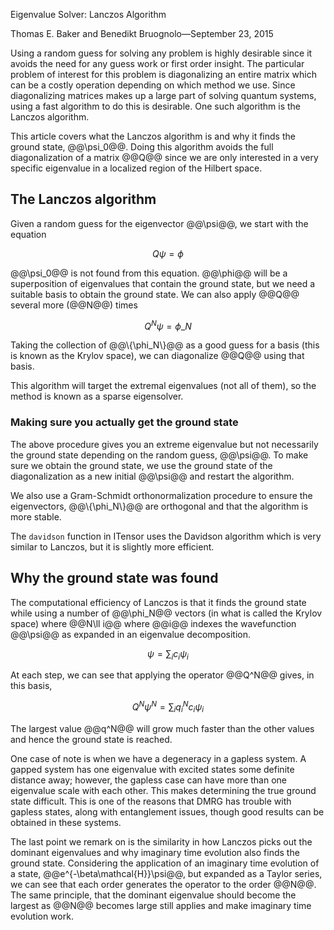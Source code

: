 <span class='article_title'>Eigenvalue Solver: Lanczos Algorithm</span>

<span class='article_sig'>Thomas E. Baker and Benedikt Bruognolo&mdash;September 23, 2015</span>

Using a random guess for solving any problem is highly desirable since it avoids the need for any guess work or first order insight. The particular problem of interest for this problem is diagonalizing an entire matrix which can be a costly operation depending on which method we use.  Since diagonalizing matrices makes up a large part of solving quantum systems, using a fast algorithm to do this is desirable.  One such algorithm is the Lanczos algorithm.

This article covers what the Lanczos algorithm is and why it finds the ground state, @@\psi_0@@.  Doing this algorithm avoids the full diagonalization of a matrix @@Q@@ since we are only interested in a very specific eigenvalue in a localized region of the Hilbert space.

## The Lanczos algorithm

Given a random guess for the eigenvector @@\psi@@, we start with the equation

$$
Q\psi=\phi
$$

@@\psi_0@@ is not found from this equation.  @@\phi@@ will be a superposition of eigenvalues that contain the ground state, but we need a suitable basis to obtain the ground state.  We can also apply @@Q@@ several more (@@N@@) times 

$$
Q^N\psi=\phi\_N
$$

Taking the collection of @@\\{\phi_N\\}@@ as a good guess for a basis (this is known as the Krylov space), we can diagonalize @@Q@@ using that basis. 


This algorithm will target the extremal eigenvalues (not all of them), so the method is known as a sparse eigensolver.

### Making sure you actually get the ground state 

The above procedure gives you an extreme eigenvalue but not necessarily the ground state depending on the random guess, @@\psi@@.  To make sure we obtain the ground state, we use the ground state of the diagonalization as a new initial @@\psi@@ and restart the algorithm.

We also use a Gram-Schmidt orthonormalization procedure to ensure the eigenvectors, @@\\{\phi_N\\}@@ are orthogonal and that the algorithm is more stable.

The `davidson` function in ITensor uses the Davidson algorithm which is very similar to Lanczos, but it is slightly more efficient.

## Why the ground state was found

The computational efficiency of Lanczos is that it finds the ground state while using a number of @@\phi_N@@ vectors (in what is called the Krylov space) where @@N\ll i@@ where @@i@@ indexes the wavefunction @@\psi@@ as expanded in an eigenvalue decomposition.

$$
\psi=\sum_i c_i\psi_i
$$

At each step, we can see that applying the operator @@Q^N@@ gives, in this basis,

$$
Q^N\psi^N=\sum_iq_i^Nc_i\psi_i
$$

The largest value @@q^N@@ will grow much faster than the other values and hence the ground state is reached. 

One case of note is when we have a degeneracy in a gapless system.  A gapped system has one eigenvalue with excited states some definite distance away; however, the gapless case can have more than one eigenvalue scale with each other.  This makes determining the true ground state difficult.  This is one of the reasons that DMRG has trouble with gapless states, along with entanglement issues, though good results can be obtained in these systems.

The last point we remark on is the similarity in how Lanczos picks out the dominant eigenvalues and why imaginary time evolution also finds the ground state.  Considering the application of an imaginary time evolution of a state, @@e^{-\beta\mathcal{H}}\psi@@, but expanded as a Taylor series, we can see that each order generates the operator to the order @@N@@.  The same principle, that the dominant eigenvalue should become the largest as @@N@@ becomes large still applies and make imaginary time evolution work.

